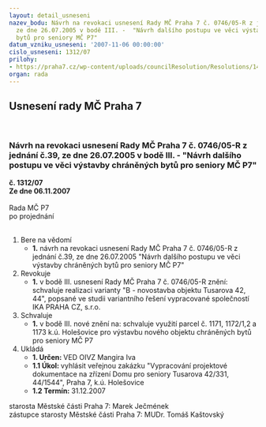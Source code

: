 ```yaml
---
layout: detail_usneseni
nazev_bodu: Návrh na revokaci usnesení Rady MČ Praha 7 č. 0746/05-R z jednání č.39,
  ze dne 26.07.2005 v bodě III. -  "Návrh dalšího postupu ve věci výstavby chráněných
  bytů pro seniory MČ P7"
datum_vzniku_usneseni: '2007-11-06 00:00:00'
cislo_usneseni: 1312/07
prilohy:
- https://praha7.cz/wp-content/uploads/councilResolution/Resolutions/14582/53-usnesen%c3%ad%c4%8d.0746.doc
organ: rada
---
```

<div id="ucUsn_pList" class="usn">
	<span><h2>Usnesení rady MČ Praha 7 </h2>
<br></span><div class="standBody">
<span><h3>Návrh na revokaci usnesení Rady MČ Praha 7 č. 0746/05-R z jednání č.39, ze dne 26.07.2005 v bodě III. -  "Návrh dalšího postupu ve věci výstavby chráněných bytů pro seniory MČ P7"</h3></span><div class="center">
		<strong>č. 1312/07</strong><br>
	</div>
<div class="center">
		<strong>Ze dne 06.11.2007</strong><br><br>
	</div>Rada MČ P7<br> po projednání<br><br><ol>
<li>Bere na vědomí<ul><li>
<strong>1.</strong> návrh na revokaci usnesení Rady MČ Praha 7 č. 0746/05-R z jednání č.39, ze dne 26.07.2005  "Návrh dalšího postupu ve věci výstavby chráněných bytů pro seniory MČ P7"  </li></ul>
</li>
<li>Revokuje<ul><li>
<strong>1.</strong> v bodě III. usnesení Rady MČ Praha 7 č. 0746/05-R znění: schvaluje realizaci varianty "B - novostavba objektu Tusarova 42, 44", popsané ve studii variantního řešení vypracované společností IKA PRAHA CZ, s.r.o.   </li></ul>
</li>
<li>Schvaluje<ul><li>
<strong>1.</strong> v bodě III. nové znění na: schvaluje využití parcel č. 1171, 1172/1,2 a 1173 k.ú. Holešovice pro výstavbu nového objektu chráněných bytů pro seniory MČ P7   </li></ul>
</li>
<li>Ukládá<ul>
<li>
<strong>1. Určen: </strong>VED OIVZ Mangira Iva</li>
<li>
<strong>1.1 Úkol: </strong>vyhlásit veřejnou zakázku "Vypracování projektové dokumentace na zřízení Domu pro seniory Tusarova 42/331, 44/1544", Praha 7, k.ú. Holešovice</li>
<li>
<strong>1.2 Termín: </strong>31.12.2007</li>
</ul>
</li>
</ol>starosta Městské části Praha 7: Marek Ječmének<br>zástupce starosty Městské části Praha 7: MUDr. Tomáš Kaštovský 
</div>
</div>